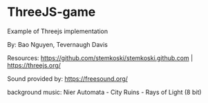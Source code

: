 # ThreeJS-game

Example of Threejs implementation


By: Bao Nguyen,
    Tevernaugh Davis
     
     
Resources:
    https://github.com/stemkoski/stemkoski.github.com  |  https://threejs.org/
    
    
Sound provided by: https://freesound.org/


background music: Nier Automata - City Ruins - Rays of Light (8 bit) 
